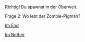 Richtig! Du spawnst in der Oberwelt.

Frage 2: Wo lebt der Zombie-Pigman?

[Im End](falsch.md)

[Im Nether](antw2.md)
